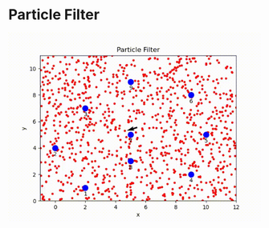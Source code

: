 # Particle Filter

![Farmers Market Finder - Animated gif demo](Particle_filter/demo/particle_filter.gif)
